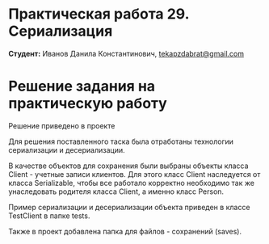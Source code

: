 # Практическая работа 29. Сериализация
**Студент:** Иванов Данила Константинович, tekapzdabrat@gmail.com
# Решение задания на практическую работу
Решение приведено в проекте 

Для решения поставленного таска была отработаны технологии сериализации и десериализации.

В качестве объектов для сохранения были выбраны объекты класса Client - учетные записи клиентов. Для этого класс Client наследуется от класса Serializable, чтобы все работало корректно необходимо так же унаследовать родителя класса Client, а именно класс Person.

Пример сериализации и десериализации объекта приведен в классе TestClient в папке tests.

Также в проект добавлена папка для файлов - сохранений (saves).
